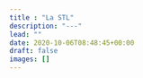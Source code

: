 ```yaml
---
title : "La STL"
description: "---"
lead: ""
date: 2020-10-06T08:48:45+00:00
draft: false
images: []
---
```

